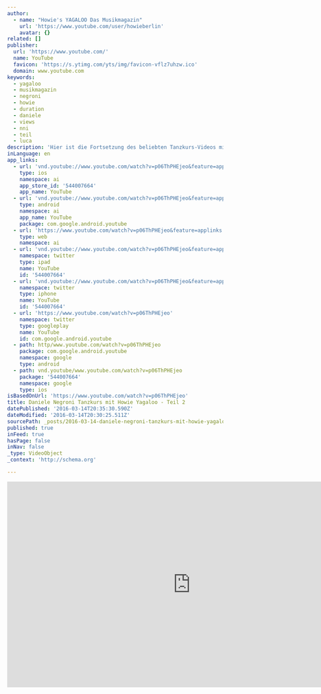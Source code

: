 ```yaml
---
author:
  - name: "Howie's YAGALOO Das Musikmagazin"
    url: 'https://www.youtube.com/user/howieberlin'
    avatar: {}
related: []
publisher:
  url: 'https://www.youtube.com/'
  name: YouTube
  favicon: 'https://s.ytimg.com/yts/img/favicon-vflz7uhzw.ico'
  domain: www.youtube.com
keywords:
  - yagaloo
  - musikmagazin
  - negroni
  - howie
  - duration
  - daniele
  - views
  - nni
  - teil
  - luca
description: 'Hier ist die Fortsetzung des beliebten Tanzkurs-Videos mit DANIELE NEGRONI und HOWIE YAGALOO. Viel Spaß beim Gucken! - Abonniere den Kanal! http://www.youtube.com/subscription_center?add_user=howieberlin http://www.yagaloo.com - YAGALOO - das preisgekrönte Musikmagazin bietet wöchentlich auf mehreren Regional-TV-Sendern rund eine halbe Stunde Programm zum aktuellen Musikgeschehen.'
inLanguage: en
app_links:
  - url: 'vnd.youtube://www.youtube.com/watch?v=p06ThPHEjeo&feature=applinks'
    type: ios
    namespace: ai
    app_store_id: '544007664'
    app_name: YouTube
  - url: 'vnd.youtube://www.youtube.com/watch?v=p06ThPHEjeo&feature=applinks'
    type: android
    namespace: ai
    app_name: YouTube
    package: com.google.android.youtube
  - url: 'https://www.youtube.com/watch?v=p06ThPHEjeo&feature=applinks'
    type: web
    namespace: ai
  - url: 'vnd.youtube://www.youtube.com/watch?v=p06ThPHEjeo&feature=applinks'
    namespace: twitter
    type: ipad
    name: YouTube
    id: '544007664'
  - url: 'vnd.youtube://www.youtube.com/watch?v=p06ThPHEjeo&feature=applinks'
    namespace: twitter
    type: iphone
    name: YouTube
    id: '544007664'
  - url: 'https://www.youtube.com/watch?v=p06ThPHEjeo'
    namespace: twitter
    type: googleplay
    name: YouTube
    id: com.google.android.youtube
  - path: http/www.youtube.com/watch?v=p06ThPHEjeo
    package: com.google.android.youtube
    namespace: google
    type: android
  - path: vnd.youtube/www.youtube.com/watch?v=p06ThPHEjeo
    package: '544007664'
    namespace: google
    type: ios
isBasedOnUrl: 'https://www.youtube.com/watch?v=p06ThPHEjeo'
title: Daniele Negroni Tanzkurs mit Howie Yagaloo - Teil 2
datePublished: '2016-03-14T20:35:30.590Z'
dateModified: '2016-03-14T20:30:25.511Z'
sourcePath: _posts/2016-03-14-daniele-negroni-tanzkurs-mit-howie-yagaloo-teil-2.md
published: true
inFeed: true
hasPage: false
inNav: false
_type: VideoObject
_context: 'http://schema.org'

---
```

<iframe src="https://cdn.embedly.com/widgets/media.html?src=https%3A%2F%2Fwww.youtube.com%2Fembed%2Fp06ThPHEjeo%3Ffeature%3Doembed&amp;url=https%3A%2F%2Fwww.youtube.com%2Fwatch%3Fv%3Dp06ThPHEjeo&amp;image=https%3A%2F%2Fi.ytimg.com%2Fvi%2Fp06ThPHEjeo%2Fhqdefault.jpg&amp;key=b7d04c9b404c499eba89ee7072e1c4f7&amp;type=text%2Fhtml&amp;schema=youtube" width="854" height="480" scrolling="no" frameborder="0" allowfullscreen="allowfullscreen" style=""></iframe>